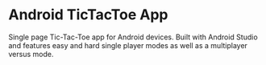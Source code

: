 # Android TicTacToe App
Single page Tic-Tac-Toe app for Android devices. Built with Android Studio and features easy and hard single player modes as well as a multiplayer versus mode.
